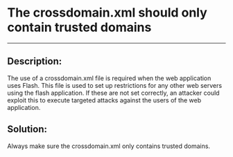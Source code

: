 # The crossdomain.xml should only contain trusted domains 
-------

## Description:

The use of a crossdomain.xml file is required when the web application uses Flash.
This file is used to set up restrictions for any other web servers using the
flash application. If these are not set correctly, an attacker could exploit this to
execute targeted attacks against the users of the web application.

## Solution:

Always make sure the crossdomain.xml only contains trusted domains.
